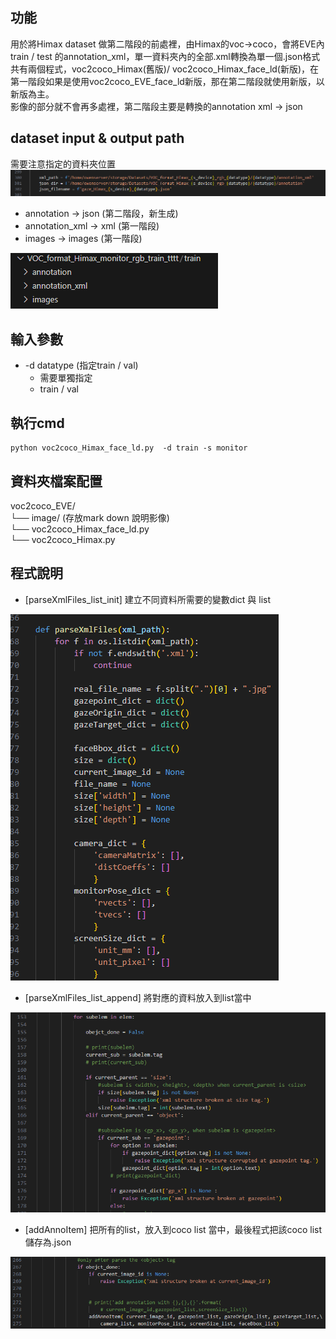 功能
---
用於將Himax dataset 做第二階段的前處裡，由Himax的voc->coco，會將EVE內train / test 的annotation_xml，單一資料夾內的全部.xml轉換為單一個.json格式  
共有兩個程式，voc2coco_Himax(舊版)/ voc2coco_Himax_face_ld(新版)，在第一階段如果是使用voc2coco_EVE_face_ld新版，那在第二階段就使用新版，以新版為主。  
影像的部分就不會再多處裡，第二階段主要是轉換的annotation xml -> json


dataset input & output path
---
需要注意指定的資料夾位置  
<img src="images/image_path.png" alt="alt text" />


- annotation -> json (第二階段，新生成) 
- annotation_xml -> xml (第一階段)  
- images -> images (第一階段)   
<img src="images/data_folder.png" alt="alt text" />


輸入參數
---
- -d datatype (指定train / val) 
  - 需要單獨指定
  - train / val




執行cmd
---
```
python voc2coco_Himax_face_ld.py  -d train -s monitor
```


資料夾檔案配置
---
voc2coco_EVE/  
└── image/ (存放mark down 說明影像)  
└── voc2coco_Himax_face_ld.py  
└── voc2coco_Himax.py   





程式說明
---
- [parseXmlFiles_list_init]
建立不同資料所需要的變數dict 與 list  
<img src="images/parseXmlFiles_list_init.png" alt="alt text" />  


- [parseXmlFiles_list_append] 
將對應的資料放入到list當中   
<img src="images/parseXmlFiles_list_append.png" alt="alt text" />  


- [addAnnoItem] 
把所有的list，放入到coco list 當中，最後程式把該coco list 儲存為.json  
<img src="images/parseXmlFiles_addAnnoItem_coco.png" alt="alt text" />  
